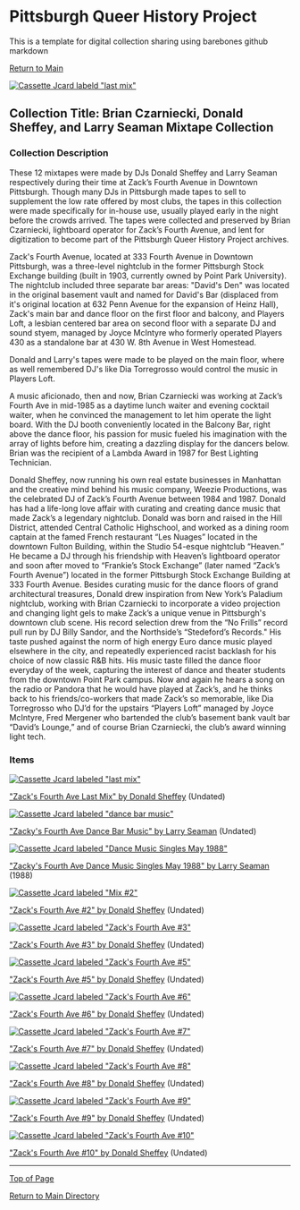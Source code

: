 # Pittsburgh Queer History Project
This is a template for digital collection sharing using barebones github markdown

[Return to Main](https://github.com/happle-happle/pqhp-digital-archive/tree/main)


[![Cassette Jcard labeld "last mix"](/collections/BC-DS-LS-Collection/image-files/lastmixthumb.png)](https://github.com/happle-happle/pqhp-digital-archive/blob/main/collections/BC-DS-LS-Collection/Brian-Donald-Larry-Mixtape-Collection.md)
## Collection Title: Brian Czarniecki, Donald Sheffey, and Larry Seaman Mixtape Collection
### Collection Description
These 12 mixtapes were made by DJs Donald Sheffey and Larry Seaman respectively during their time at Zack’s Fourth Avenue in Downtown Pittsburgh. Though many DJs in Pittsburgh made tapes to sell to supplement the low rate offered by most clubs, the tapes in this collection were made specifically for in-house use, usually played early in the night before the crowds arrived. The tapes were collected and preserved by Brian Czarniecki, lightboard operator for Zack’s Fourth Avenue, and lent for digitization to become part of the Pittsburgh Queer History Project archives.

Zack's Fourth Avenue, located at 333 Fourth Avenue in Downtown Pittsburgh, was a three-level nightclub in the former Pittsburgh Stock Exchange building (built in 1903, currently owned by Point Park University). The nightclub included three separate bar areas: "David's Den" was located in the original basement vault and named for David's Bar (displaced from it's original location at 632 Penn Avenue for the expansion of Heinz Hall), Zack's main bar and dance floor on the first floor and balcony, and Players Loft, a lesbian centered bar area on second floor with a separate DJ and sound styem, managed by Joyce McIntyre who formerly operated Players 430 as a standalone bar at 430 W. 8th Avenue in West Homestead. 

Donald and Larry's tapes were made to be played on the main floor, where as well remembered DJ's like Dia Torregrosso would control the music in Players Loft. 

A music aficionado, then and now, Brian Czarniecki was working at Zack’s Fourth Ave in mid-1985 as a daytime lunch waiter and evening cocktail waiter, when he convinced the management to let him operate the light board. With the DJ booth conveniently located in the Balcony Bar, right above the dance floor, his passion for music fueled his imagination with the array of lights before him, creating a dazzling display for the dancers below. Brian was the recipient of a Lambda Award in 1987 for Best Lighting Technician.

Donald Sheffey, now running his own real estate businesses in Manhattan and the creative mind behind his music company, Weezie Productions, was the celebrated DJ of Zack’s Fourth Avenue between 1984 and 1987. Donald has had a life-long love affair with curating and creating dance music that made Zack’s a legendary nightclub. Donald was born and raised in the Hill District, attended Central Catholic Highschool, and worked as a dining room captain at the famed French restaurant “Les Nuages” located in the downtown Fulton Building, within the Studio 54-esque nightclub “Heaven.” He became a DJ through his friendship with Heaven’s lightboard operator and soon after moved to “Frankie’s Stock Exchange” (later named “Zack’s Fourth Avenue”) located in the former Pittsburgh Stock Exchange Building at 333 Fourth Avenue. Besides curating music for the dance floors of grand architectural treasures, Donald drew inspiration from New York’s Paladium nightclub, working with Brian Czarniecki to incorporate a video projection and changing light gels to make Zack’s a unique venue in Pittsburgh's downtown club scene. His record selection drew from the “No Frills” record pull run by DJ Billy Sandor, and the Northside’s “Stedeford’s Records." His taste pushed against the norm of high energy Euro dance music played elsewhere in the city, and repeatedly experienced racist backlash for his choice of now classic R&B hits. His music taste filled the dance floor everyday of the week, capturing the interest of dance and theater students from the downtown Point Park campus. Now and again he hears a song on the radio or Pandora that he would have played at Zack’s, and he thinks back to his friends/co-workers that made Zack’s so memorable, like Dia Torregrosso who DJ’d for the upstairs “Players Loft” managed by Joyce McIntyre, Fred Mergener who bartended the club’s basement bank vault bar “David’s Lounge,” and of course Brian Czarniecki, the club’s award winning light tech.

### Items

[![Cassette Jcard labeled "last mix"](/collections/BC-DS-LS-Collection/image-files/lastmixthumb.png)](https://www.mixcloud.com/pqhp/last-mix-donald-sheffey/)

["Zack's Fourth Ave Last Mix" by Donald Sheffey](https://www.mixcloud.com/pqhp/last-mix-donald-sheffey)
(Undated)

[![Cassette Jcard labeled "dance bar music"](/collections/BC-DS-LS-Collection/image-files/dancebarmusicthumb.png)](https://www.mixcloud.com/pqhp/zacks-4th-avenue-dance-bar-music-mix-by-larry-seaman)

["Zacky's Fourth Ave Dance Bar Music" by Larry Seaman](https://www.mixcloud.com/pqhp/zacks-4th-avenue-dance-bar-music-mix-by-larry-seaman/)
(Undated)

[![Cassette Jcard labeled "Dance Music Singles May 1988"](/collections/BC-DS-LS-Collection/image-files/may1988singlesthumb.png)](https://www.mixcloud.com/pqhp/zacks-4th-avenue-dance-singles-may-1988-mix-by-larry-seaman)

["Zacky's Fourth Ave Dance Music Singles May 1988" by Larry Seaman](https://www.mixcloud.com/pqhp/zacks-4th-avenue-dance-singles-may-1988-mix-by-larry-seaman)
(1988)

[![Cassette Jcard labeled "Mix #2"](/collections/BC-DS-LS-Collection/image-files/mix2thumb.png)](https://www.mixcloud.com/pqhp/zacks-4-avenue-2-donald-sheffey-mix)

["Zack's Fourth Ave #2" by Donald Sheffey](https://www.mixcloud.com/pqhp/zacks-4-avenue-2-donald-sheffey-mix)
(Undated)

[![Cassette Jcard labeled "Zack's Fourth Ave #3"](/collections/BC-DS-LS-Collection/image-files/mix3thumb.png)](https://www.mixcloud.com/pqhp/zacks-4th-avenue-3-donald-sheffey-mix)

["Zack's Fourth Ave #3" by Donald Sheffey](https://www.mixcloud.com/pqhp/zacks-4th-avenue-3-donald-sheffey-mix)
(Undated)

[![Cassette Jcard labeled "Zack's Fourth Ave #5"](/collections/BC-DS-LS-Collection/image-files/mix5thumb.png)](https://www.mixcloud.com/pqhp/zacks-4th-avenue-10-donald-sheffey-mix)

["Zack's Fourth Ave #5" by Donald Sheffey](https://www.mixcloud.com/pqhp/zacks-4th-avenue-10-donald-sheffey-mix)
(Undated)

[![Cassette Jcard labeled "Zack's Fourth Ave #6"](/collections/BC-DS-LS-Collection/image-files/mix6thumb.png)](https://www.mixcloud.com/pqhp/zacks-4th-avenue-6-donald-sheffey-mix)

["Zack's Fourth Ave #6" by Donald Sheffey](https://www.mixcloud.com/pqhp/zacks-4th-avenue-6-donald-sheffey-mix)
(Undated)

[![Cassette Jcard labeled "Zack's Fourth Ave #7"](/collections/BC-DS-LS-Collection/image-files/mix7thumb.png)](https://www.mixcloud.com/pqhp/zacks-4th-ave-7-donald-sheffey-mix)

["Zack's Fourth Ave #7" by Donald Sheffey](https://www.mixcloud.com/pqhp/zacks-4th-ave-7-donald-sheffey-mix)
(Undated)

[![Cassette Jcard labeled "Zack's Fourth Ave #8"](/collections/BC-DS-LS-Collection/image-files/mix8thumb.png)](https://www.mixcloud.com/pqhp/zacks-4th-avenue-8-donald-sheffey-mix)

["Zack's Fourth Ave #8" by Donald Sheffey](https://www.mixcloud.com/pqhp/zacks-4th-avenue-8-donald-sheffey-mix)
(Undated)

[![Cassette Jcard labeled "Zack's Fourth Ave #9"](/collections/BC-DS-LS-Collection/image-files/mix9thumb.jpg)](https://www.mixcloud.com/pqhp/zacks-4th-avenue-9-donald-sheffey-mix/)

["Zack's Fourth Ave #9" by Donald Sheffey](https://www.mixcloud.com/pqhp/zacks-4th-avenue-9-donald-sheffey-mix)
(Undated)

[![Cassette Jcard labeled "Zack's Fourth Ave #10"](/collections/BC-DS-LS-Collection/image-files/mix10thumb.png)](https://www.mixcloud.com/pqhp/zacks-4th-avenue-10b-donald-sheffey-mix)

["Zack's Fourth Ave #10" by Donald Sheffey](https://www.mixcloud.com/pqhp/zacks-4th-avenue-10b-donald-sheffey-mix)
(Undated)

---

[Top of Page](#pittsburgh-queer-history-project)

[Return to Main Directory](https://github.com/happle-happle/pqhp-digital-archive/tree/main)
